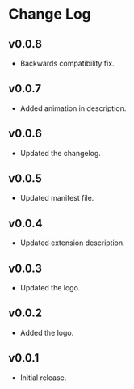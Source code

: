 # Change Log

## v0.0.8

- Backwards compatibility fix.

## v0.0.7

- Added animation in description.

## v0.0.6

- Updated the changelog.

## v0.0.5

- Updated manifest file.

## v0.0.4

- Updated extension description.

## v0.0.3

- Updated the logo.

## v0.0.2

- Added the logo.

## v0.0.1

- Initial release.

